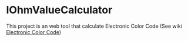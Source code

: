 # IOhmValueCalculator

This project is an web tool that calculate Electronic Color Code (See wiki [Electronic Color Code](https://en.wikipedia.org/wiki/Electronic_color_code))
